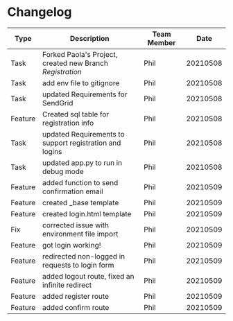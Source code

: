 # Changelog

**Type** | **Description** | **Team Member** | **Date**
------ | ------ | ------ | ------
Task | Forked Paola's Project, created new Branch *Registration* | Phil | 20210508
Task | add env file to gitignore | Phil | 20210508
Task | updated Requirements for SendGrid | Phil | 20210508
Feature | Created sql table for registration info | Phil | 20210508
Task | updated Requirements to support registration and logins | Phil | 20210508
Task | updated app.py to run in debug mode | Phil | 20210508
Feature | added function to send confirmation email | Phil | 20210509
Feature | created _base template | Phil | 20210509
Feature | created login.html template | Phil | 20210509
Fix | corrected issue with environment file import | Phil | 20210509 
Feature | got login working! | Phil | 20210509
Feature | redirected non-logged in requests to login form | Phil | 20210509
Feature | added logout route, fixed an infinite redirect | Phil | 20210509
Feature | added register route | Phil | 20210509
Feature | added confirm route | Phil | 20210509